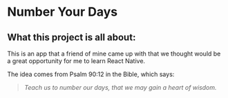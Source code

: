 # Number Your Days

## What this project is all about:

This is an app that a friend of mine came up with that we thought would be a great opportunity for me to learn React Native. 

The idea comes from Psalm 90:12 in the Bible, which says:
> *Teach us to number our days, that we may gain a heart of wisdom.*
